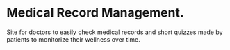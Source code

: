 # Medical Record Management.

Site for doctors to easily check medical records and short quizzes made by patients to monitorize their wellness over time.

